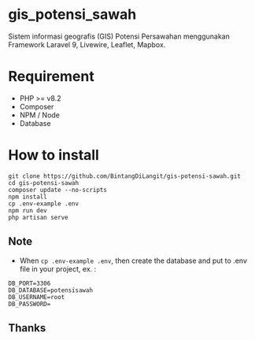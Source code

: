 # gis_potensi_sawah
Sistem informasi geografis (GIS) Potensi Persawahan menggunakan Framework Laravel 9, Livewire, Leaflet, Mapbox.

# Requirement
- PHP >= v8.2
- Composer
- NPM / Node
- Database
# How to install
    git clone https://github.com/BintangDiLangit/gis-potensi-sawah.git
    cd gis-potensi-sawah
    composer update --no-scripts
    npm install
    cp .env-example .env
    npm run dev
    php artisan serve

 ## Note
 - When ```cp .env-example .env```, then create the database and put to .env file in your project, ex. :
```
DB_PORT=3306
DB_DATABASE=potensisawah
DB_USERNAME=root
DB_PASSWORD=
```

 ## Thanks

